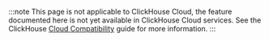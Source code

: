 
:::note
This page is not applicable to ClickHouse Cloud, the feature documented here is not yet available in ClickHouse Cloud services.
See the ClickHouse [Cloud Compatibility](/docs/en/whats-new/cloud-compatibility#roadmap) guide for more information.
:::
